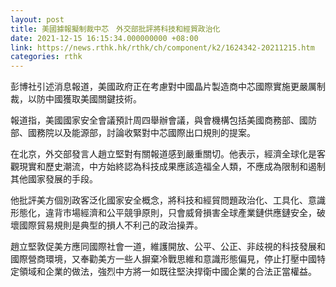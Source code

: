 ```yaml
---
layout: post
title: 美國據報擬制裁中芯　外交部批評將科技和經貿政治化
date: 2021-12-15 16:15:34.000000000 +08:00
link: https://news.rthk.hk/rthk/ch/component/k2/1624342-20211215.htm
categories: rthk
---
```


彭博社引述消息報道，美國政府正在考慮對中國晶片製造商中芯國際實施更嚴厲制裁，以防中國獲取美國關鍵技術。

報道指，美國國家安全會議預計周四舉辦會議，與會機構包括美國商務部、國防部、國務院以及能源部，討論收緊對中芯國際出口規則的提案。

在北京，外交部發言人趙立堅對有關報道感到嚴重關切。他表示，經濟全球化是客觀現實和歷史潮流，中方始終認為科技成果應該造福全人類，不應成為限制和遏制其他國家發展的手段。

他批評美方個別政客泛化國家安全概念，將科技和經貿問題政治化、工具化、意識形態化，違背市場經濟和公平競爭原則，只會威脅損害全球產業鏈供應鏈安全，破壞國際貿易規則是典型的損人不利己的政治操弄。

趙立堅敦促美方應同國際社會一道，維護開放、公平、公正、非歧視的科技發展和國際營商環境，又奉勸美方一些人摒棄冷戰思維和意識形態偏見，停止打壓中國特定領域和企業的做法，強烈中方將一如既往堅決捍衛中國企業的合法正當權益。
